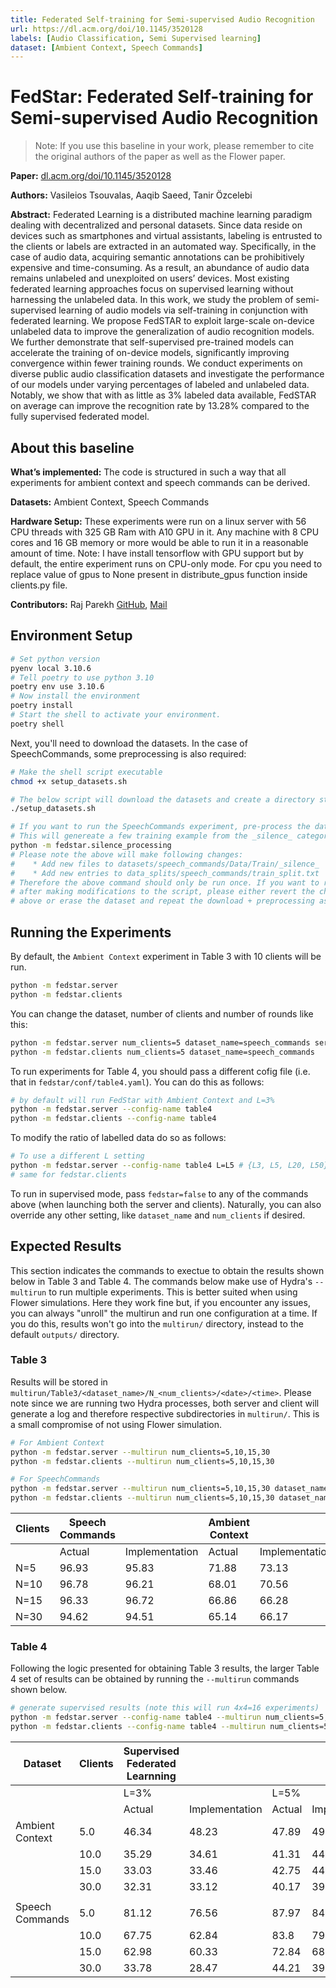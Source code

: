 ```yaml
---
title: Federated Self-training for Semi-supervised Audio Recognition
url: https://dl.acm.org/doi/10.1145/3520128
labels: [Audio Classification, Semi Supervised learning]
dataset: [Ambient Context, Speech Commands]
---
```


# FedStar: Federated Self-training for Semi-supervised Audio Recognition

> Note: If you use this baseline in your work, please remember to cite the original authors of the paper as well as the Flower paper.

**Paper:**  [dl.acm.org/doi/10.1145/3520128](https://dl.acm.org/doi/10.1145/3520128)

**Authors:** Vasileios Tsouvalas, Aaqib Saeed, Tanir Özcelebi

**Abstract:** Federated Learning is a distributed machine learning paradigm dealing with decentralized and personal datasets. Since data reside on devices such as smartphones and virtual assistants, labeling is entrusted to the clients or labels are extracted in an automated way. Specifically, in the case of audio data, acquiring semantic annotations can be prohibitively expensive and time-consuming. As a result, an abundance of audio data remains unlabeled and unexploited on users’ devices. Most existing federated learning approaches focus on supervised learning without harnessing the unlabeled data. In this work, we study the problem of semi-supervised learning of audio models via self-training in conjunction with federated learning. We propose FedSTAR to exploit large-scale on-device unlabeled data to improve the generalization of audio recognition models. We further demonstrate that self-supervised pre-trained models can accelerate the training of on-device models, significantly improving convergence within fewer training rounds. We conduct experiments on diverse public audio classification datasets and investigate the performance of our models under varying percentages of labeled and unlabeled data. Notably, we show that with as little as 3% labeled data available, FedSTAR on average can improve the recognition rate by 13.28% compared to the fully supervised federated model.


## About this baseline

**What’s implemented:** The code is structured in such a way that all experiments for ambient context and speech commands can be derived.

**Datasets:** Ambient Context, Speech Commands

**Hardware Setup:** These experiments were run on a linux server with 56 CPU threads with 325 GB Ram with A10 GPU in it. Any machine with 8 CPU cores and 16 GB memory or more would be able to run it in a reasonable amount of time. Note: I have install tensorflow with GPU support but by default, the entire experiment runs on CPU-only mode. For cpu you need to replace value of gpus to None present in distribute_gpus function inside clients.py file.

**Contributors:** Raj Parekh [GitHub](https://github.com/Raj-Parekh24), [Mail](rajparekhwc@gmail.com)


## Environment Setup
```bash
# Set python version
pyenv local 3.10.6
# Tell poetry to use python 3.10
poetry env use 3.10.6
# Now install the environment
poetry install
# Start the shell to activate your environment.
poetry shell
```

Next, you'll need to download the datasets. In the case of SpeechCommands, some preprocessing is also required:

```bash
# Make the shell script executable
chmod +x setup_datasets.sh

# The below script will download the datasets and create a directory structure requir to run this experiment.
./setup_datasets.sh

# If you want to run the SpeechCommands experiment, pre-process the dataset
# This will genereate a few training example from the _silence_ category
python -m fedstar.silence_processing
# Please note the above will make following changes:
#    * Add new files to datasets/speech_commands/Data/Train/_silence_
#    * Add new entries to data_splits/speech_commands/train_split.txt
# Therefore the above command should only be run once. If you want to run it again
# after making modifications to the script, please either revert the changes outlined
# above or erase the dataset and repeat the download + preprocessing as defined in setup_datasets.sh script.
```

## Running the Experiments

By default, the `Ambient Context` experiment in Table 3 with 10 clients will be run.

```bash
python -m fedstar.server
python -m fedstar.clients
```

You can change the dataset, number of clients and number of rounds like this:

```bash
python -m fedstar.server num_clients=5 dataset_name=speech_commands server.rounds=20
python -m fedstar.clients num_clients=5 dataset_name=speech_commands
```

To run experiments for Table 4, you should pass a different cofig file (i.e. that in `fedstar/conf/table4.yaml`). You can do this as follows:

```bash
# by default will run FedStar with Ambient Context and L=3%
python -m fedstar.server --config-name table4
python -m fedstar.clients --config-name table4
```

To modify the ratio of labelled data do so as follows:
```bash
# To use a different L setting
python -m fedstar.server --config-name table4 L=L5 # {L3, L5, L20, L50}
# same for fedstar.clients
```

To run in supervised mode, pass `fedstar=false` to any of the commands above (when launching both the server and clients). Naturally, you can also override any other setting, like `dataset_name` and `num_clients` if desired.


## Expected Results
This section indicates the commands to exectue to obtain the results shown below in Table 3 and Table 4. The commands below make use of Hydra's `--multirun` to run multiple experiments. This is better suited when using Flower simulations. Here they work fine but, if you encounter any issues, you can always "unroll" the multirun and run one configuration at a time. If you do this, results won't go into the `multirun/` directory, instead to the default `outputs/` directory.

### Table 3

Results will be stored in `multirun/Table3/<dataset_name>/N_<num_clients>/<date>/<time>`. Please note since we are running two Hydra processes, both server and client will generate a log and therefore respective subdirectories in `multirun/`. This is a small compromise of not using Flower simulation. 

```bash
# For Ambient Context
python -m fedstar.server --multirun num_clients=5,10,15,30
python -m fedstar.clients --multirun num_clients=5,10,15,30

# For SpeechCommands
python -m fedstar.server --multirun num_clients=5,10,15,30 dataset_name=speech_commands
python -m fedstar.clients --multirun num_clients=5,10,15,30 dataset_name=speech_commands
```

| Clients | Speech Commands |                | Ambient Context |                |
|---------|-----------------|----------------|-----------------|----------------|
|         | Actual          | Implementation | Actual          | Implementation |
| N=5     | 96.93           | 95.83          | 71.88           | 73.13          |
| N=10    | 96.78           | 96.21          | 68.01           | 70.56          |
| N=15    | 96.33           | 96.72          | 66.86           | 66.28          |
| N=30    | 94.62           | 94.51          | 65.14           | 66.17          |


### Table 4

Following the logic presented for obtaining Table 3 results, the larger Table 4 set of results can be obtained by running the `--multirun` commands shown below.

```bash
# generate supervised results (note this will run 4x4=16 experiments)
python -m fedstar.server --config-name table4 --multirun num_clients=5,10,15,30 L=L3,L5,L20,L50 fedstar=false
python -m fedstar.clients --config-name table4 --multirun num_clients=5,10,15,30 L=L3,L5,L20,L50 fedstar=false
```

| Dataset | Clients | Supervised Federated Learnning | | |  |  |  |  |  | |  |  | Fedstar | | | | | | | |
| --- | --- | --- | --- | --- | --- | --- | --- | --- | --- | --- | --- | --- | --- | --- | --- | --- | --- | --- | --- | --- |
|  |  | L=3% |  | L=5% |  | L=20% |  | L=50% |  | L=100% |  |  | L=3% |  | L=5% |  | L=20% |  | L=50% |  |
|  |  | Actual | Implementation | Actual | Implementation | Actual | Implementation | Actual | Implementation | Actual | Implementation |  | Actual | Implementation | Actual | Implementation | Actual | Implementation | Actual | Implementation |
| Ambient Context | 5.0 | 46.34 | 48.23 | 47.89 | 49.65 | 61.4 | 65.22 | 65.85 | 68.23 | 71.88 | 75.27 |  | 48.68 | 50.21 | 54.95 | 55.13 | 64.37 | 67.58 | 67.04 | 69.53 |
|  | 10.0 | 35.29 | 34.61 | 41.31 | 44.29 | 51.71 | 54.67 | 62.69 | 62.51 | 68.01 | 70.39 |  | 48.87 | 49.37 | 52.37 | 49.51 | 62.94 | 64.31 | 64.42 | 68.31 |
|  | 15.0 | 33.03 | 33.46 | 42.75 | 44.11 | 53.37 | 52.31 | 59.97 | 62.58 | 66.86 | 68.41 |  | 49.54 | 49.28 | 54.71 | 57.23 | 63.46 | 64.87 | 62.41 | 65.46 |
|  | 30.0 | 32.31 | 33.12 | 40.17 | 39.88 | 47.05 | 50.93 | 55.85 | 59.46 | 65.14 | 67.23 |  | 40.84 | 42.16 | 46.58 | 47.32 | 60.21 | 62.96 | 56.19 | 55.98 |
|  |  |  |  |  |  |  |  |  |  |  |  |  |  |  |  |  |  |  |  |  |
| Speech Commands | 5.0 | 81.12 | 76.56 | 87.97 | 84.53 | 92.35 | 87.58 | 94.66 | 88.24 | 96.93 | 89.52 |  | 87.41 | 81.55 | 90.01 | 84.32 | 94.17 | 88.63 | 94.85 | 89.36 |
|  | 10.0 | 67.75 | 62.84 | 83.8 | 79.32 | 92.12 | 88.37 | 94.02 | 89.38 | 96.78 | 89.31 |  | 86.82 | 80.93 | 90.33 | 86.17 | 94.09 | 87.92 | 94.18 | 89.57 |
|  | 15.0 | 62.98 | 60.33 | 72.84 | 68.47 | 92.14 | 86.95 | 93.14 | 87.02 | 96.33 | 88.87 |  | 86.82 | 81.52 | 89.33 | 85.59 | 93.16 | 86.35 | 93.39 | 87.52 |
|  | 30.0 | 33.78 | 28.47 | 44.21 | 39.96 | 84.94 | 79.88 | 92.21 | 86.49 | 94.62 | 87.55 |  | 83.88 | 78.55 | 88.19 | 82.26 | 92.92 | 85.87 | 92.62 | 86.63 |
